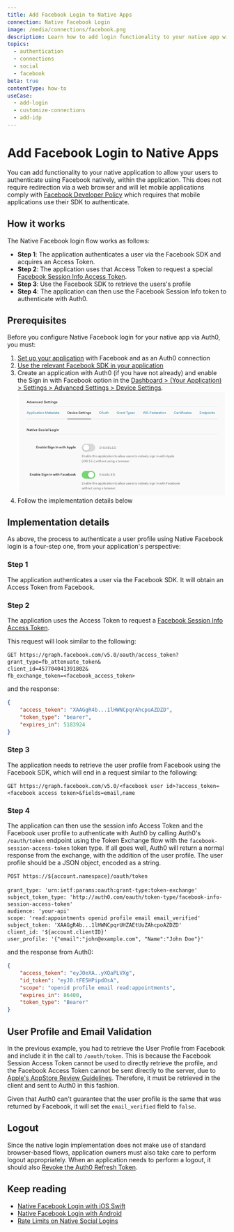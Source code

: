 ```yaml
---
title: Add Facebook Login to Native Apps
connection: Native Facebook Login
image: /media/connections/facebook.png
description: Learn how to add login functionality to your native app with Facebook. 
topics:
  - authentication
  - connections
  - social
  - facebook
beta: true
contentType: how-to
useCase:
  - add-login
  - customize-connections
  - add-idp
---
```

# Add Facebook Login to Native Apps

You can add functionality to your native application to allow your users to authenticate using Facebook natively, within the application. This does not require redirection via a web browser and will let mobile applications comply with [Facebook Developer Policy](https://developers.facebook.com/policy/) which requires that mobile applications use their SDK to authenticate.

## How it works

The Native Facebook login flow works as follows:

* **Step 1**: The application authenticates a user via the Facebook SDK and acquires an Access Token.
* **Step 2**: The application uses that Access Token to request a special [Facebook Session Info Access Token](https://developers.facebook.com/docs/facebook-login/access-tokens/session-info-access-token).
* **Step 3**: Use the Facebook SDK to retrieve the users's profile
* **Step 4**: The application can then use the Facebook Session Info token to authenticate with Auth0.

## Prerequisites

Before you configure Native Facebook login for your native app via Auth0, you must:

1. [Set up your application](/connections/social/facebook) with Facebook and as an Auth0 connection
1. [Use the relevant Facebook SDK in your application](https://developers.facebook.com/docs/apis-and-sdks/)
1. Create an application with Auth0 (if you have not already) and enable the Sign in with Facebook option in the [Dashboard > (Your Application) > Settings > Advanced Settings > Device Settings](${manage_url}).
  ![Native Social Login Settings](/media/articles/connections/nativesocial/native-social-login.png)
1. Follow the implementation details below

## Implementation details

As above, the process to authenticate a user profile using Native Facebook login is a four-step one, from your application's perspective:

### Step 1

The application authenticates a user via the Facebook SDK. It will obtain an Access Token from Facebook.

### Step 2

The application uses the Access Token to request a [Facebook Session Info Access Token](https://developers.facebook.com/docs/facebook-login/access-tokens/session-info-access-token).

This request will look similar to the following:

```
GET https://graph.facebook.com/v5.0/oauth/access_token?
grant_type=fb_attenuate_token&
client_id=457704041391802&
fb_exchange_token=<facebook_access_token>
```

and the response:

```json
{
    "access_token": "XAAGgR4b...1lHWNCpqrAhcpoAZDZD",
    "token_type": "bearer",
    "expires_in": 5183924
}
```

### Step 3

The application needs to retrieve the user profile from Facebook using the Facebook SDK, which will end in a request similar to the following:

```
GET https://graph.facebook.com/v5.0/<facebook user id>?access_token=<facebook access token>&fields=email,name 
```

### Step 4

The application can then use the session info Access Token and the Facebook user profile to authenticate with Auth0 by calling Auth0's `/oauth/token` endpoint using the Token Exchange flow with the `facebook-session-access-token` token type. If all goes well, Auth0 will return a normal response from the exchange, with the addition of the user profile. The user profile should be a JSON object, encoded as a string.

```
POST https://${account.namespace}/oauth/token

grant_type: 'urn:ietf:params:oauth:grant-type:token-exchange'
subject_token_type: 'http://auth0.com/oauth/token-type/facebook-info-session-access-token'
audience: 'your-api'
scope: 'read:appointments openid profile email email_verified'
subject_token: 'XAAGgR4b...1lHWNCpqrUHZAEtUuZAhcpoAZDZD'
client_id: '${account.clientID}'
user_profile: '{"email":"john@example.com", "Name":"John Doe"}'
```

and the response from Auth0:

```json
{
    "access_token": "eyJ0eXA..yXQaPLVXg",
    "id_token": "eyJ0.tFE5HPipdOsA",
    "scope": "openid profile email read:appointments",
    "expires_in": 86400,
    "token_type": "Bearer"
}
```

## User Profile and Email Validation

In the previous example, you had to retrieve the User Profile from Facebook and include it in the call to `/oauth/token`. This is because the Facebook Session Access Token cannot be used to directly retrieve the profile, and the Facebook Access Token cannot be sent directly to the server, due to [Apple's AppStore Review Guidelines](https://developer.apple.com/app-store/review/guidelines). Therefore, it must be retrieved in the client and sent to Auth0 in this fashion.

Given that Auth0 can't guarantee that the user profile is the same that was returned by Facebook, it will set the `email_verified` field to `false`. 

## Logout

Since the native login implementation does not make use of standard browser-based flows, application owners must also take care to perform logout appropriately. When an application needs to perform a logout, it should also [Revoke the Auth0 Refresh Token](/api/authentication#revoke-refresh-token).

## Keep reading

* [Native Facebook Login with iOS Swift](/quickstart/native/ios-swift-facebook-login)
* [Native Facebook Login with Android](/quickstart/native/android-facebook-login)
* [Rate Limits on Native Social Logins](/policies/rate-limits#limits-on-native-social-logins)
